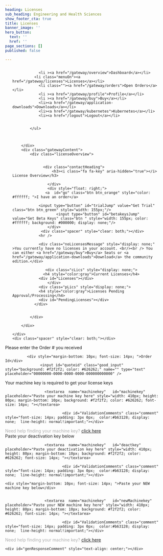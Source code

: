 ```yaml
---
heading: Licenses
sub_heading: Engineering and Health Sciences
show_footer_cta: true
title: Licenses
banner_image: ''
hero_button:
  text: ''
  href: ''
page_sections: []
published: false

---
```

<style>


 
    
  .gatewayNew  .butt{


        text-align: left;
        padding: 4px;
        margin-right: 3px;
        cursor: pointer;
      line-height: 20px;
      display: inline-flex;

    }

 .gatewayNew   .img {
        vertical-align: text-bottom;
    }

  .gatewayNew  .customer {
        margin-bottom: 10px;
        border-bottom: 1px solid #b2b2b2;
        margin-bottom: 30px;
    }

 .gatewayNew   .prov {
        background-color:rgb(220, 242, 255)
    }

 .gatewayNew  .exp {
        background-color:rgb(255, 234, 234)
    }

  .gatewayNew  .test {
        background-color:rgb(215, 255, 198)
    }

   .gatewayNew  .dev {
        background-color:rgb(243, 211, 255)

    }


  .gatewayNew  .def {
      background-color: rgb(255, 235, 178);
    }

.gatewayNew   .pending {
       background-color: #f0ffff;
    }


.gatewayNew .licenseOverview .box .boxValue {
    line-height: normal;
}

.pLics{ margin-top: 30px;}





.box .machineName{ text-align: left;width: 180px;display: inline-block;overflow: visible;}
.box2 { width: 50px;float: left; margin-left:6px;}
    .box2 .boxTitle {
        text-transform: none;
        color: #dfc592;
        height: 20px;
        font-size: 12px;
    }
.gatewayNew .licenseOverview .box{ border: none;}
        .readonly {
            background: transparent!important;
            border: 0 !important;
            color: #777777 !important;
            height: 20px !important;
            padding-left: 0px !important;
            width: 180px !important;
            float: left;
            margin-bottom: 0px!important;
        }

        .editable {
            background: #ffffff;
            border: 1px solid #cccccc;
            color: #000000;
            height: 20px;
            padding-left: 5px;
            width: 180px;
              margin-bottom: 0px!important;
        }

        

</style>


 <script>
      var currentUrl = (location.pathname + location.search).substr(1);
    LoggedInCheck(readCookie('CustomerId'), readCookie('ContactId'), currentUrl, "/login/");
 </script>

<div class="gatewayNew">
    <div class="" style="float: left; width: 100%">
        <div class="gatewayMenu">
            <ul>
                 
                <li ><a href="/gateway/overview">Dashboard</a></li>
              <li class="menuOn"><a href="/gateway/licenses">Licenses</a></li>
                <li class=""><a href="/gateway/orders">Open Orders</a></li>
                <li ><a href="/gateway/profile">Profile</a></li>
                <li ><a href="/gateway/buy">Buy</a></li>
                <li><a href="/gateway/application-downloads">Downloads</a></li>
                <li><a href="/gateway/kubernetes">Kubernetes</a></li>
                <li><a href="/logout">Logout</a></li>


            </ul>



        </div>
        <div class="gatewayContent">
            <div class="licenseOverview">
             
                
                  <div class="contactHeading">
                      <h3><i class="fa fa-key" aria-hidden="true"></i> License Overview</h3>

                    </div>
                    <div style="float: right;">
                   <a  id="go" class="btn btn_orange" style="color: #ffffff; ">I have an order</a>
                         
                <input type="button" id="trialJump" value="Get Trial" class="btn btn_green" style="width: 155px;"/>
                        <input type="button" id="betakeysJump" value="Get Beta Keys" class="btn " style="width: 155px; color: #ffffff; background: #000000; display: none;"/>
                    </div>
                 <div class="spacer" style="clear: both;"></div>
                <hr />
            
                <div class="noLicensesMessage" style="display: none;" >You currently have no licenses in your account. <br/><br /> You can either <a href="/gateway/buy">Buy</a> Seats or <a href="/gateway/application-downloads">Download</a> the community edition.</div>
            
                   <div class="cLics" style="display: none;">
                  <h4 style="color:gray">Current Licenses</h4>
                <div id="Licenses"></div>
                    </div>
                <div class="pLics" style="display: none;">
                <h4 style="color:gray">Licenses Pending Approval/Processing</h4>
                <div id="PendingLicenses"></div>
              </div>
              

            </div>

        </div>

    </div>
    <div class="spacer" style="clear: both;"></div>
</div>


<div id="dialog-message" title="Load your order">
   <div style="margin-bottom: 10px; font-size: 14px; ">Please enter the Order # you received</div>
   
			  <div style="margin-bottom: 10px; font-size: 14px; ">Order Id</div>
				    <input id="quoteid" class="good_input" style="background: #f2f2f2; color: #626262;" name="" type="text" placeholder="00000000-0000-0000-0000-000000000000" />
</div>


<div id="mk-message" title="Enter your machine key">
  <div style="margin-bottom: 10px; font-size: 14px; ">Your machine key is required to get your license keys</div>
   
			
				      <textarea  name="machinekey"   id="machinekey"  placeholder="Paste your machine key here" style="width: 410px; height: 80px; margin-bottom: 10px; background: #f2f2f2; color: #626262; font-size: 14px; "></textarea>
                          
                              <div id="ValidationComments" class="comment" style="font-size: 14px; padding: 3px 0px;  color:#b63128; display: none;  line-height: normal!important;"></div>

   <div style="font-size: 14px; color: #ababab;"> Need help finding your machine key? <a href="https://help.pyramidanalytics.com/Content/Root/Guides/installation/activation/New%0Deployments.htm" target="_blank">click here</a></div>
</div>


<div id="switch-message" title="Switching Server">
  <div style="margin-bottom: 10px; font-size: 14px; ">Paste your deactivation key below</div>
   
			
				      <textarea  name="machinekey"   id="deactkey"  placeholder="Paste your deactivation key here" style="width: 410px; height: 80px; margin-bottom: 10px; background: #f2f2f2; color: #626262; font-size: 14px; "></textarea>
                          
                              <div id="ValidationComments" class="comment" style="font-size: 14px; padding: 3px 0px;  color:#b63128; display: none;  line-height: normal!important;"></div>

    <div style="margin-bottom: 10px; font-size: 14px; ">Paste your NEW machine key below</div>
   
			
				      <textarea  name="machinekey"   id="newMachinekey"  placeholder="Paste your NEW machine key here" style="width: 410px; height: 80px; margin-bottom: 10px; background: #f2f2f2; color: #626262; font-size: 14px; "></textarea>
                          
                              <div id="ValidationComments" class="comment" style="font-size: 14px; padding: 3px 0px;  color:#b63128; display: none;  line-height: normal!important;"></div>


   <div style="font-size: 14px; color: #ababab;"> Need help finding your machine key? <a href="https://help.pyramidanalytics.com/Content/Root/Guides/installation/activation/New%0Deployments.htm" target="_blank">click here</a></div>
</div>


<div id="response-message" title="Action Status">
  
	<div id="genResponseComment" style="text-align: center;"></div>
</div>

<script type="text/javascript">

    var noCurrentlicensesFlag = false;
    var noPendinglicensesFlag = false;


    $("#go").on("click", function () {
      
            $("#dialog-message").dialog("open");
        
    });

    $("#dialog-message").dialog({
        resizable: false,
        height: "auto",
        autoOpen: false,
        modal: true,
        width: 450,
      //  dialogClass: "no-close",
        overlay:
            {
                opacity: 0.5,
                background: "black"
            },
        open: function () {

            // $(".info").html($(this).data('downloadId'));
        },
        buttons: [
            {
            text:"Load",
            "class": "btn btn_orange",
            click: function () {
                window.location = "/gateway/buy?eqid=" + $("#quoteid").val().replace(/\s+/, "");


    
                
    
            }
        },
          
        ]


    });


    $("#response-message").dialog({
        resizable: false,
        height: "auto",
        autoOpen: false,
        modal: true,
        width: 450,
        //  dialogClass: "no-close",
        overlay:
            {
                opacity: 0.5,
                background: "black"
            },
        open: function () {

            // $(".info").html($(this).data('downloadId'));
        },
        buttons: [
            {
                text: "OK",
                "class": "btn btn_orange",
                click: function () {


                    $(this).dialog("close");

                }
            },

        ]


    });


    $("#mk-message").dialog({
        resizable: false,
        height: "auto",
        autoOpen: false,
        modal: true,
        width: 490,
        //  dialogClass: "no-close",
        overlay:
            {
                opacity: 0.5,
                background: "black"
            },
        open: function () {

            // $(".info").html($(this).data('downloadId'));
        },
        buttons: [
            {
                text: "Generate",
                "class": "btn btn_orange",
                click: function () {

                    $(".loaderWrapper").show();
                    processDefferedMachineKey($("#machinekey").val(), $(this).data('contractId'));

                }
            },

        ]


    });


    $("#switch-message").dialog({
        resizable: false,
        height: "auto",
        autoOpen: false,
        modal: true,
        width: 450,
        //  dialogClass: "no-close",
        overlay:
            {
                opacity: 0.5,
                background: "black"
            },
        open: function () {
         
            // $(".info").html($(this).data('downloadId'));
        },
        buttons: [
            {
                text: "Switch",
                "class": "btn btn_orange",
                id: "switchButton",
                click: function () {

                    $("#switchButton").attr("disabled", true).addClass("ui-state-disabled");

                    SwitchKey($(this).data('ContractId'), $("#deactkey").val(), $("#newMachinekey").val());
                    
                    

                }
            },

        ]


    });


    function processDefferedMachineKey(mk, contractId) {


    



        var quoteString = "mk=" + encodeURIComponent(mk) + "&contractId=" + contractId;




        serviceGet(quoteString, 'https://g2services.pyramidanalytics.com/DeferredKeyGenerator', function (data) {

            //on success redirect check for machine key
            // alert(data);
            if (data.Success) {
                $(".loaderWrapper").show();
                location.reload();
            } else {
                $("#ValidationComments").show();
                $("#ValidationComments").html("<i class=\"fa fa-exclamation-triangle\" aria-hidden=\"true\"></i> We are unable to validate this machine key. It is either in use already or it is not a valid key.<div style=\"margin:10px 0;\"> Contact <a style=\"color:blue;\" href=\"mailto:sales@pyramidanalytics.com?cc=ilan@pyramidanalytics.com&subject=Machine%20Key%20Problem%20Id:%20" + quoteid + "&body=%20Machine%20Key%20is%20" + machinekey + "%0D%0AEnter%20your%20Message%20here%20and%20click%20send!\">sales@pyramidanalytics.com</a> if you need help.</div>");
                $(".loaderWrapper").hide();
            }
            




        });



        
    }
    function checkoutCommunity() {

        var ContactId = readCookie('ContactId'); //$('#ContactId').val();
        var CustomerId = readCookie('CustomerId'); //$('#CustomerId').val();



        var quoteString = "ServerType=" + 1 + "&SupportType=" + 0 + "&ProSeats=" + 3 + "&ViewerSeats=" + 0 + "&ContactId=" + ContactId + "&CustomerId=" + CustomerId + "&LicenseTerm=" + 12 + "&ExistingContractId=" + "" + "&isRenewal=" + "false";




        serviceGet(quoteString, 'https://g2services.pyramidanalytics.com/GenerateQuote', function (data) {

            //on success redirect check for machine key
            // alert(data);

            window.location.href = "/gateway/buy/machinekey?qid=" + data;




        });





    };


    function quickQuote(trialFlag) {

        var ContactId = readCookie('ContactId'); //$('#ContactId').val();
        var CustomerId = readCookie('CustomerId'); //$('#CustomerId').val();



        var quoteString = "customerId=" + CustomerId + "&contactId=" + ContactId + "&isTrial=" + trialFlag;

        serviceGet(quoteString, 'https://g2services.pyramidanalytics.com/QuickGenerateQuote', function (data) {

            window.location.href = "/gateway/buy/machinekey?qid=" + data;


        });





    };


    function populateLicensesRows(row, selector, pendingFlag) {

        var ServerType = "Free";
        switch (row.ServerType) {
        case 2:
            ServerType = "Standard";
            break;
        case 4:
            ServerType = "Enterprise";
            break;
        default:
            ServerType = "Community";
        }


        var SupportLevel = "Free";

        switch (row.SupportType) {
        case 0:
            SupportLevel = "None";
            break;
        case 1:
            SupportLevel = "Silver";
            break;
        case 2:
            SupportLevel = "Gold";
            break;
        case 3:
            SupportLevel = "Platinum";
            break;
        }

        var highlight = "";

        switch (row.LicenseType) {
        case "Trial":
        case "Full":
        case "Community":
        case "Non-Commercial":
            highlight = "";
            break;
        case "Provisional":
            highlight = " prov";
            break;
        case "Developer":
                highlight = " dev";
                break;
        case "Testing":
                highlight = " test";
                break;
        case "Expired":
            highlight = " exp";
            break;
        }

        //alert(row.PaymentStatus);
        switch (row.PaymentStatus) {
        case 0:
            highlight = " pending";
            break;

        }




        var dt = new Date(parseInt(row.DropDeadDate.substr(6)));
        var options = {  year: 'numeric', month: 'short', day: 'numeric' };
        var finalDate = dt.toLocaleDateString('en-US', options);


        var licType = row.LicenseType;

        var machineName = row.MachineName;
        var contractTitle = "";
        
        if (row.ContractTitle == null) {
            contractTitle = "";
     
        } else {
            contractTitle = row.ContractTitle;
        }
        console.log(contractTitle);
        if (machineName == "##deferred##") {
            highlight = " def";
            machineName = "Defered";
        }
        var optionButtons;
        if (row.IsKeyDeferred) {
            optionButtons = "<li class=\"box2\"><span class='butt mkInsert' id='" + row.ContractId + "' ><img src=\"/App_Themes/Pyramid/img/gatewayIcons/keys.png\"  class='img' alt='Download' style='height:16px;'/></span></li>";
        } else {
            optionButtons = "<li class=\"box2\"><span class='butt download' id='" + row.KeyFileId + "' ><img src=\"/App_Themes/Pyramid/img/gatewayIcons/keys.png\"  class='img' alt='Download' style='height:16px;'/></span></li>";
        }

        optionButtons += "<li class=\"box2\"><span class='butt renew' id='" + row.ContractId + "' ><img src=\"/App_Themes/Pyramid/img/gatewayIcons/renew.png\" class='img' alt='Renew' style='height:16px;'/></a></span></li>";

        if (licType != "Non-Commercial") {
            optionButtons += "<li class=\"box2\"><span class='butt upgrade' id='" + row.ContractId + "' ><img src=\"/App_Themes/Pyramid/img/gatewayIcons/upgrade.png\" class='img' alt='Upgrade' style='height:16px;' /> </a></span></li>";
        } else {
            optionButtons += "<li class=\"box2\">&nbsp;</li>";
        }

  

        if (licType != "Expired") {
            optionButtons += "<li class=\"box2\"><span target='_blank' class='butt switch  ' style=''  id='" + row.ContractId + "' ><img src=\"/App_Themes/Pyramid/img/gatewayIcons/serverSwitch.png\"  class='img' alt='Switch' style='height:16px;'/></span></li>";
        } else {
            optionButtons += "<li class=\"box2\">&nbsp;</li>";
        }

      

        if (pendingFlag) {
            finalDate = "Pending Approval";
            optionButtons = "";
            licType = "";

        }
      
        var template = "<div style='' class='" + highlight + "'  id=\"" + row.ContractId + "\">" +
            "<div id='" + row.ContractId + "' style='margin-top:5px; width: 234px; padding-left: 5px;'><div class='editContractTitle' style='display: inline-block; width:20px; height:18px;  text-align:center; cursor:pointer; float:left;'><i class='fa fa-pencil'></i></div><div class='saveContractTitle' style='width:20px; height:18px; float:left; text-align:center; cursor:pointer; display:none; '><i class='fa fa-save'></i></div></div><input type='text' id='ContractTitle_" + row.ContractId + "' readonly='readonly'  placeholder='Enter a Contract title' class='readonly " + highlight + "' style='width:130px; height:20px; float:left;' value='" + contractTitle + "'   />" +
            "<div style='clear:both;'></div>"+
            "<ul >" +
           "   <li class=\"box\">" +
      
            "      <span class=\"boxValue machineName\">" + machineName + "</span></li>" +
            "   <li class=\"box\">" +

            "      <span class=\"boxValue\">" + licType + "</span></li>" +
            "   <li class=\"box\">" +
            
            "      <span class=\"boxValue\">" + ServerType + "</span></li>" +
            "  <li class=\"box\">" +
        
            "      <span class=\"boxValue\">" + row.ProSeats.xformat(0) + "</span></li>" +
            "  <li class=\"box\">" +
           
            "      <span class=\"boxValue\">" + row.ViewerSeats.xformat(0) + "</span></li>" +
            "  <li class=\"box\">" +

            "      <span class=\"boxValue\">" + finalDate + "</span></li>" +
            "  <li class=\"box\" style='border-right:1px solid #000000; margin-right:5px;'>" +
     
            "      <span class=\"boxValue\">" + SupportLevel + "</span></li>" +
            
            optionButtons +
     
            "</ul>" +
        
            " <div style=\"clear: both;\"></div>" +
            "</div>";

        selector.append(template);

    }

    function populateOrderRows(row, selector, pendingFlag) {

       


        var dt = new Date(parseInt(row.QuoteExpirationDate.substr(6)));
        var options = { year: 'numeric', month: 'short', day: 'numeric' };
        var finalDate = dt.toLocaleDateString('en-US', options);

        var highlight = "";

      
        var optionButtons;
        optionButtons = "<li class=\"box2\"><span class='butt buynow' id='" + row.QuoteId + "' ><img src=\"/App_Themes/Pyramid/img/gatewayIcons/keys.png\"  class='img' alt='Download' style='height:16px;'/></span></li>";
  

        var template = "<div style='' class='" + highlight + "'  id=\"" + row.QuoteId + "\">" +
         
            "<ul >" +
       
            "   <li class=\"box\" style=\"width:250px; text-align:left;\">" +

            "      <span class=\"boxValue\">" + row.QuoteId + "</span></li>" +
        
            "  <li class=\"box\">" +

            "      <span class=\"boxValue\">" + row.ProSeatCount + "</span></li>" +
            "  <li class=\"box\">" +

            "      <span class=\"boxValue\">" + row.ViewerSeatCount + "</span></li>" +
            "  <li class=\"box\">" +

            "      <span class=\"boxValue\">" + finalDate + "</span></li>" +
            "  <li class=\"box\" style='border-right:1px solid #000000; margin-right:5px;'>" +

            "      <span class=\"boxValue\">" + row.SupportType + "</span></li>" +

            optionButtons +

            "</ul>" +

            " <div style=\"clear: both;\"></div>" +
            "</div>";
     
        selector.append(template);

    }

    function Renew(id) {

        window.location = "/gateway/buy/productoptions/?rcid=" + id;
    }

    function Upgrade(id) {

        window.location = "/gateway/buy/productoptions/?ecid=" + id;
    }

    function Switch(id) {

        window.location = "/gateway/switch-server?cid=" + id;
    }

    function Download(id) {
        
        getZipData(id, "PyramidLicenseKeys", 'https://g2services.pyramidanalytics.com',"/GetKeyZipData", "keyId", "pli");
        

    }

    
    function SwitchKey(contractId, deactivationKey, newMachineKey) {

        $(".loaderWrapper").show();
        var datastring = "contractId=" + contractId + "&deactivationKey=" + encodeURIComponent(deactivationKey) + "&newMachineKey=" + encodeURIComponent(newMachineKey);
        serviceGet(datastring, '<%=ConfigurationManager.AppSettings["restServicApiURL"]%>/ServerSwitch', function (data) {

            var icon = '<i class="fa fa-check-circle-o" aria-hidden="true" style="font-size: 75px; color: green; -webkit-text-stroke: 6px white;  "></i><br>';

            if (!data.Success) {
                icon = '<i class="fa fa-times-circle-o" aria-hidden="true" style="font-size: 75px; color: red; -webkit-text-stroke: 6px white;  "></i><br>';
            }
            $("#genResponseComment").html(icon+data.Message);
            $("#response-message").dialog("open");


           $("#switch-message").dialog("close");
      
            $("#switchButton").attr("disabled", false).removeClass("ui-state-disabled");
          $(".loaderWrapper").hide();


        });
    };


    function LoadLicensePackages() {
        var customerId = readCookie('CustomerId');
        $(".cLics").hide();
        $(".pLics").hide();
        $(".loaderWrapper").show();
        var quoteString = "customerId=" + customerId;

        serviceGet(quoteString, 'https://g2services.pyramidanalytics.com/GetLicenseInfo', function (data) {

            //  alert(data);
            var template = "<div class=\"boxHeadings\">" +
                
                    "<ul>" +
             "   <li class=\"box\">" +
                    "      <div class=\"boxTitle machineName\">Machine Name</div>" +
                "</li>"+
                    "   <li class=\"box\">" +
                    "      <div class=\"boxTitle\">License</div>" +
                "</li>" +
                    "   <li class=\"box\">" +
                    "      <div class=\"boxTitle\">Server Type</div>" +
            "</li>" +
                    "  <li class=\"box\">" +
                    "      <div class=\"boxTitle\">Pro Seats</div>" +
               "</li>" +
                    "  <li class=\"box\">" +
                    "      <div class=\"boxTitle\">Viewer Seats</div>" +
           "</li>" +
                    "  <li class=\"box\">" +
                    "      <div class=\"boxTitle\">Expiration</div>" +
               "</li>" +
                    "  <li class=\"box\"  style='border-right:1px solid #000000;  margin-right:5px;'>" +
                    "      <div class=\"boxTitle\">Support</div>" +
              "</li>" +
              "  <li class=\"box2\">" +
                    "      <div class=\"boxTitle\">Keys</div>" +
              "</li>" +
              "  <li class=\"box2\">" +
                    "      <div class=\"boxTitle\">Renew</div>" +
              "</li>" +
              "  <li class=\"box2\">" +
                    "      <div class=\"boxTitle\">Upgrade</div>" +
              "</li>" +
              "  <li class=\"box2\">" +
                    "      <div class=\"boxTitle\">Switch</div>" +
              "</li>" +
                   
                    "</ul>" +
                    " <div style=\"clear: both;\"></div>" +
                    "</div>";
            $("#Licenses").append(template);



            for (var i = 0; i < data.ContractItems.length; i++) {
            
                populateLicensesRows(data.ContractItems[i], $("#Licenses"), false);

            }
            if (data.ContractItems.length == 0) {
                noCurrentlicensesFlag = true;
                $(".cLics").hide();

            } else {
                $(".cLics").show();
             
                noCurrentlicensesFlag = false;
            }
      
            LoadPendingLicensePackages();

         

        });
    };


    function LoadPendingLicensePackages() {
        var customerId = readCookie('CustomerId');
       
        $(".loaderWrapper").show();
        var quoteString = "customerId=" + customerId;

        serviceGet(quoteString, 'https://g2services.pyramidanalytics.com/GetPendingLicenseInfo', function (data) {

            //  alert(data);
            for (var i = 0; i < data.ContractItems.length; i++) {
                populateLicensesRows(data.ContractItems[i], $("#PendingLicenses"), true);
            }
            if (data.ContractItems.length == 0) {
                noPendinglicensesFlag = true;
                $(".pLics").hide();

            } else {
                $(".pLics").show();
                noPendinglicensesFlag = false;
            }


            if (noPendinglicensesFlag && noCurrentlicensesFlag) {
                $(".noLicensesMessage").show();
            } else {
                $(".noLicensesMessage").hide();
            }

            $(".loaderWrapper").hide();

        });
    };


    


    function updateContractTitle(ContractId, newContractTitle) {
        $(".loaderWrapper").show();
        var quoteString = "contractId=" + ContractId + "&title=" + newContractTitle;

        serviceGet(quoteString, 'https://g2services.pyramidanalytics.com/UpdateContractTitle', function (data) {

            $(".loaderWrapper").hide();

            $("#ContractTitle").prop("readonly", true).addClass("readonly").removeClass("editable");
            $("#saveContractTitle").hide();
            $("#editContractTitle").show();
           // jalert("Contract Title Updated", data.Message);



        });
    }

    $(document).ready(function () {

  

        LoadLicensePackages();

        
        $('body').on('click', '.fa-pencil', function (event) {
         //   alert($(event.target).closest('.fa-pencil').find('.contractTitle').attr("id"));
            //.closest(".contractTitle").attr('id'));

        });

        $('body').on('click', '.renew', function (event) {
            Renew($(this).attr('id'));

        });

        $('body').on('click', '.upgrade', function (event) {
            Upgrade($(this).attr('id'));

        });

        $('body').on('click', '.switch', function (event) {
           
           $("#switch-message").data("ContractId", $(this).attr('id')).dialog("open");
        });


        $('body').on('click', '.download', function (event) {

            Download($(this).attr('id'));

        });

        $('body').on('click', '.mkInsert', function (event) {

            $("#mk-message").data("contractId", $(this).attr('id')).dialog("open");

        });

        


        $("#communityJump").click(function () {
            quickQuote(false);
        });

        $("#trialJump").click(function () {
            quickQuote(true);
        });


        $("#betakeysJump").click(function () {
            quickQuote(true);
        });

        

        $("#getQuote").click(function () {
            window.location = "/gateway/buy?eqid="+$("#quoteid").val();
        });

        $(".saveContractTitle").hide();
        $("body").on("click", ".editContractTitle", function () {
            
            var container_id = $(this).parent().attr('id');
            var inputField = $("#ContractTitle_" + container_id).prop("readonly", false).addClass("editable").removeClass("readonly");
          //  alert(container_id);
            //  $("#ContractTitle");
              $(this).hide();
              $("#" + container_id + " .saveContractTitle").css("display", "inline-block");

        });
        $("body").on("click", ".saveContractTitle", function () {
            
            var containerId = $(this).parent().attr('id');
            
            var inputFieldValue = $("#ContractTitle_" + containerId).prop("readonly", true).addClass("readonly").removeClass("editable").val();
            //alert(inputFieldValue);
            $(this).hide();
            $("#" + containerId + " .editContractTitle").css("display", "inline-block");
            updateContractTitle(containerId, inputFieldValue);
        });



    });


</script>